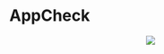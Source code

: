 # AppCheck
<div align=center>
	<img src="https://capsule-render.vercel.app/api?type=waving&color=&height=200&section=header&text=수강신청%20확인어플!&fontSize=70" />	
